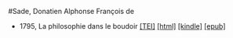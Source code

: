 #Sade, Donatien Alphonse François de

* 1795, La philosophie dans le boudoir  <a class="file tei" href="https://hurlus.github.io/tei/sade1795_philosophie-boudoir.xml">[TEI]</a>  <a class="file html" href="https://hurlus.github.io/sade/sade1795_philosophie-boudoir.html">[html]</a>  <a class="file mobi" href="https://hurlus.github.io/sade/sade1795_philosophie-boudoir.mobi">[kindle]</a>  <a class="file epub" href="https://hurlus.github.io/sade/sade1795_philosophie-boudoir.epub">[epub]</a> 
